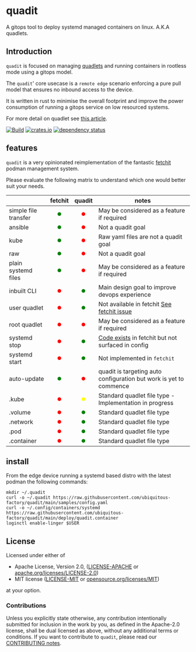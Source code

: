 # quadit

A gitops tool to deploy systemd managed containers on linux. A.K.A quadlets.

## Introduction

`quadit` is focused on managing [quadlets](https://docs.podman.io/en/latest/markdown/podman-systemd.unit.5.html) and running containers in rootless mode using a gitops model.

The `quadit`' core usecase is a `remote edge` scenario enforcing a pure pull model that ensures no inbound access to the device.   

It is written in rust to minimise the overall footprint and improve the power consumption of running a gitops service on low resourced systems.

For more detail on quadlet see [this article](https://www.redhat.com/sysadmin/quadlet-podman). 

[![Build](https://github.com/ubiquitous-factory/quadit/actions/workflows/build.yml/badge.svg)](https://github.com/ubiquitous-factory/quadit/actions/workflows/build.yml)
[![crates.io](https://img.shields.io/crates/v/quadit.svg)](https://crates.io/crates/quadit)
[![dependency status](https://deps.rs/repo/github/ubiquitous-factory/quadit/status.svg)](https://deps.rs/repo/github/ubiquitous-factory/quadit)

## features

`quadit` is a very opinionated reimplementation of the fantastic [fetchit](https://github.com/containers/fetchit) podman management system. 

Please evaluate the following matrix to understand which one would better suit your needs.

||fetchit|quadit|notes|
|---|---|---|---|
|simple file transfer|<div class="greencircle">&nbsp;</div>|<div class="redcircle"></div>|May be considered as a feature if required|
|ansible|<div class="greencircle"></div>|<div class="redcircle"></div>|Not a quadit goal|
|kube|<div class="greencircle"></div>|<div class="redcircle"></div>|Raw yaml files are not a quadit goal|
|raw|<div class="greencircle"></div>|<div class="redcircle"></div>|Not a quadit goal|
|plain systemd files|<div class="greencircle"></div>|<div class="redcircle"></div>|May be considered as a feature if required|
|inbuilt CLI|<div class="redcircle"></div>|<div class="greencircle"></div>|Main design goal to improve devops experience|
|user quadlet|<div class="redcircle"></div>|<div class="greencircle"></div>|Not available in fetchit [See fetchit issue](https://github.com/containers/fetchit/issues/311)|
|root quadlet|<div class="redcircle"></div>|<div class="redcircle"></div>|May be considered as a feature if required|
|systemd stop|<div class="redcircle"></div>|<div class="greencircle"></div>|[Code exists](https://github.com/containers/fetchit/blob/main/method_containers/systemd/systemd-script#L51) in fetchit but not surfaced in config|
|systemd start|<div class="redcircle"></div>|<div class="greencircle"></div>|Not implemented in `fetchit`|
|auto-update|<div class="greencircle"></div>|<div class="redcircle"></div>|quadit is targeting auto configuration but work is yet to commence|
|.kube|<div class="redcircle"></div>|<div class="yellowcircle"></div>|Standard quadlet file type - Implementation in progress|
|.volume|<div class="redcircle"></div>|<div class="greencircle"></div>|Standard quadlet file type|
|.network|<div class="redcircle"></div>|<div class="greencircle"></div>|Standard quadlet file type|
|.pod|<div class="redcircle"></div>|<div class="greencircle"></div>|Standard quadlet file type|
|.container|<div class="redcircle"></div>|<div class="greencircle"></div>|Standard quadlet file type|


## install

From the edge device running a systemd based distro with the latest podman the following commands:
```
mkdir ~/.quadit
curl -o ~/.quadit https://raw.githubusercontent.com/ubiquitous-factory/quadit/main/samples/config.yaml
curl -o ~/.config/containers/systemd https://raw.githubusercontent.com/ubiquitous-factory/quadit/main/deploy/quadit.container
loginctl enable-linger $USER
```

## License

Licensed under either of

* Apache License, Version 2.0, ([LICENSE-APACHE](LICENSE-APACHE) or [apache.org/licenses/LICENSE-2.0](https://www.apache.org/licenses/LICENSE-2.0))
* MIT license ([LICENSE-MIT](LICENSE-MIT) or [opensource.org/licenses/MIT](https://opensource.org/licenses/MIT))

at your option.


### Contributions

Unless you explicitly state otherwise, any contribution intentionally
submitted for inclusion in the work by you, as defined in the Apache-2.0
license, shall be dual licensed as above, without any additional terms or
conditions.
If you want to contribute to `quadit`, please read our [CONTRIBUTING notes].

[CONTRIBUTING notes]: CONTRIBUTING.md


<style>
    .redcircle {
     width: 10px; 
            height: 10px; 
            background-color: red; 
            border-radius: 50%; 
            margin: auto;
            } 
    .greencircle {
width: 10px; 
            height: 10px; 
            background-color: green; 
            border-radius: 50%; 
            margin: auto;
    } 
    .yellowcircle {
width: 10px; 
            height: 10px; 
            background-color: yellow; 
            border-radius: 50%; 
            margin: auto;
    } 
    </style>